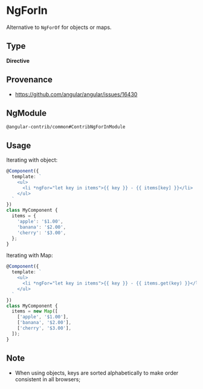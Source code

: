 # NgForIn

Alternative to `NgForOf` for objects or maps.

## Type

**Directive**

## Provenance

+ https://github.com/angular/angular/issues/16430

## NgModule

`@angular-contrib/common#ContribNgForInModule`

## Usage

Iterating with object:

```typescript
@Component({
  template: `
    <ul>
      <li *ngFor="let key in items">{{ key }} - {{ items[key] }}</li>
    </ul>
  `
})
class MyComponent {
  items = {
    'apple': '$1.00',
    'banana': '$2.00',
    'cherry': '$3.00',
  };
}
```

Iterating with Map:

```typescript
@Component({
  template: `
    <ul>
      <li *ngFor="let key in items">{{ key }} - {{ items.get(key) }}</li>
    </ul>
  `
})
class MyComponent {
  items = new Map([
    ['apple', '$1.00'],
    ['banana', '$2.00'],
    ['cherry', '$3.00'],
  ]);
}
```

## Note

+ When using objects, keys are sorted alphabetically to make order consistent in all browsers;
